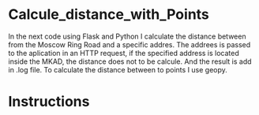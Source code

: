 # Calcule_distance_with_Points
In the next code using Flask and Python I calculate the distance between from the Moscow Ring Road and a specific addres. The addrees is passed to the aplication in an HTTP request, if the specified address is located inside the MKAD, the distance does not to be calcule. And the result is add in .log file. 
To calculate the distance between to points I use geopy.

# Instructions
